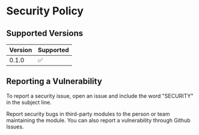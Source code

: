 # Security Policy

## Supported Versions

| Version | Supported          |
| ------- | ------------------ |
| 0.1.0   | :white_check_mark: |

## Reporting a Vulnerability

To report a security issue, open an issue and include the word "SECURITY" in the subject line.

Report security bugs in third-party modules to the person or team maintaining the module. You can also report a vulnerability through Github Issues.
